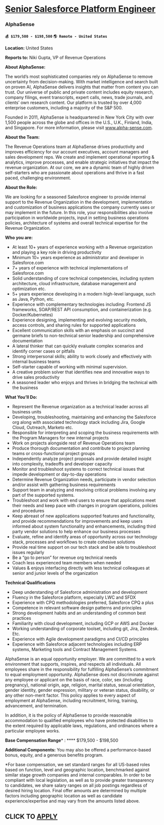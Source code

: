 # [Senior Salesforce Platform Engineer](https://www.remotewlb.com/apply/senior-salesforce-platform-engineer)  
### AlphaSense  
#### `💰 $179,500 - $198,500` `🌎 Remote - United States`  

**Location:** United States

**Reports to:** Niki Gupta, VP of Revenue Operations  
  

**About AlphaSense:**

The world’s most sophisticated companies rely on AlphaSense to remove uncertainty from decision-making. With market intelligence and search built on proven AI, AlphaSense delivers insights that matter from content you can trust. Our universe of public and private content includes equity research, company filings, event transcripts, expert calls, news, trade journals, and clients’ own research content. Our platform is trusted by over 4,000 enterprise customers, including a majority of the S&P 500.

Founded in 2011, AlphaSense is headquartered in New York City with over 1,500 people across the globe and offices in the U.S., U.K., Finland, India, and Singapore. For more information, please visit www.alpha-sense.com.

**About the Team:**

The Revenue Operations team at AlphaSense drives productivity and improves efficiency for our account executives, account managers and sales development reps. We create and implement operational reporting & analytics, improve processes, and enable strategic initiatives that impact the revenue organization. At our core, we are a dynamic team of highly driven self-starters who are passionate about operations and thrive in a fast paced, challenging environment.

**About the Role:**

We are looking for a seasoned Salesforce engineer to provide internal support to the Revenue Organization in the development, implementation and customization of business applications the company currently uses or may implement in the future. In this role, your responsibilities also involve participation in worldwide projects, input in setting business operations policies, architecture of systems and overall technical expertise for the Revenue Organization.

**Who you are:**

  * At least 10+ years of experience working with a Revenue organization and playing a key role in driving productivity
  * Minimum 10+ years experience as administrator and developer in Salesforce.com
  * 7+ years of experience with technical implementations of Salesforce.com
  * Solid understanding of core technical competencies, including system architecture, cloud infrastructure, database management and optimization etc. 
  * 5+ years experience developing in a modern high-level language, such as Java, Python, etc.
  * Experience with complementary technologies including: Frontend JS frameworks, SOAP/REST API consumption, and containerization (e.g. Docker/Kubernetes)
  * Experience designing, implementing and evolving security models, access controls, and sharing rules for supported applications
  * Excellent communication skills with an emphasis on succinct and germane briefs to non-technical senior leadership and comprehensive documentation
  * A lateral thinker that can quickly evaluate complex scenarios and identify corner cases or pitfalls 
  * Strong interpersonal skills; ability to work closely and effectively with internal business teams
  * Self-starter capable of working with minimal supervision.
  * A creative problem solver that identifies new and innovative ways to drive sales productivity
  * A seasoned leader who enjoys and thrives in bridging the technical with the business

**What You’ll Do:**

  * Represent the Revenue organization as a technical leader across all business units
  * Developing, troubleshooting, maintaining and enhancing the Salesforce org along with associated technology stack including Jira, Google Cloud, Outreach, Marketo etc.
  * Responsible for interpreting and scoping the business requirements with the Program Managers for new internal projects
  * Work on projects alongside rest of Revenue Operations team
  * Produce thorough documentation and contribute to project planning teams or cross-functional project groups
  * Independently analyze project proposals and provide detailed insight into complexity, tradeoffs and developer capacity
  * Monitor and troubleshoot systems to correct technical issues that impede development or day-to-day operations
  * Determine Revenue Organization needs, participate in vendor selection and/or assist with gathering business requirements
  * Support team in analyzing and resolving critical problems involving any part of the supported systems.
  * Troubleshoot and work with end users to ensure that applications meet their needs and keep pace with changes in program operations, policies and procedures
  * Keep abreast of new applications supported features and functionality, and provide recommendations for improvements and keep users informed about system functionality and enhancements, including third party vendor solutions to help enhance our business processes
  * Evaluate, refine and identify areas of opportunity across our technology stack, processes and workflows to create cohesive solutions
  * Provide real time support on our tech stack and be able to troubleshoot issues regularly
  * Be a “go to person” for revenue org technical needs
  * Coach less experienced team members when needed 
  * Values & enjoys interfacing directly with less technical colleagues at senior and junior levels of the organization

**Technical Qualifications**

  * Deep understanding of Salesforce administration and development
  * Fluency in the Salesforce platform, especially LWC and SFDX
  * Experience with CPQ methodologies preferred, Salesforce CPQ a plus
  * Competence in relevant software design patterns and principles
  * Strong development habits and an understanding of common best practices
  * Familiarity with cloud development, including GCP or AWS and Docker
  * Working understanding of corporate toolset, including git, Jira, Zendesk. Etc.
  * Experience with Agile development paradigms and CI/CD principles
  * Experience with Salesforce adjacent technologies including ERP systems, Marketing tools and Contract Management Systems.   
  

AlphaSense is an equal opportunity employer. We are committed to a work environment that supports, inspires, and respects all individuals. All employees share in the responsibility for fulfilling AlphaSense’s commitment to equal employment opportunity. AlphaSense does not discriminate against any employee or applicant on the basis of race, color, sex (including pregnancy), national origin, age, religion, marital status, sexual orientation, gender identity, gender expression, military or veteran status, disability, or any other non-merit factor. This policy applies to every aspect of employment at AlphaSense, including recruitment, hiring, training, advancement, and termination.

In addition, it is the policy of AlphaSense to provide reasonable accommodation to qualified employees who have protected disabilities to the extent required by applicable laws, regulations, and ordinances where a particular employee works.

**Base Compensation Range*** :  **** $179,500 - $198,500

**Additional Components:** You may also be offered a performance-based bonus, equity, and a generous benefits program.

*For base compensation, we set standard ranges for all US-based roles based on function, level and geographic location, benchmarked against similar stage growth companies and internal comparables. In order to be compliant with local legislation, as well as to provide greater transparency to candidates, we share salary ranges on all job postings regardless of desired hiring location. Final offer amounts are determined by multiple factors including geographic location as well as candidate experience/expertise and may vary from the amounts listed above.

  
## CLICK TO [APPLY](https://www.remotewlb.com/apply/senior-salesforce-platform-engineer)

